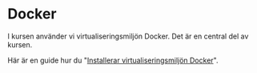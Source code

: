 ---
...
Docker
==================================

I kursen använder vi virtualiseringsmiljön Docker. Det är en central del av kursen.

Här är en guide hur du "[Installerar virtualiseringsmiljön Docker](guide/docker/installation)".

